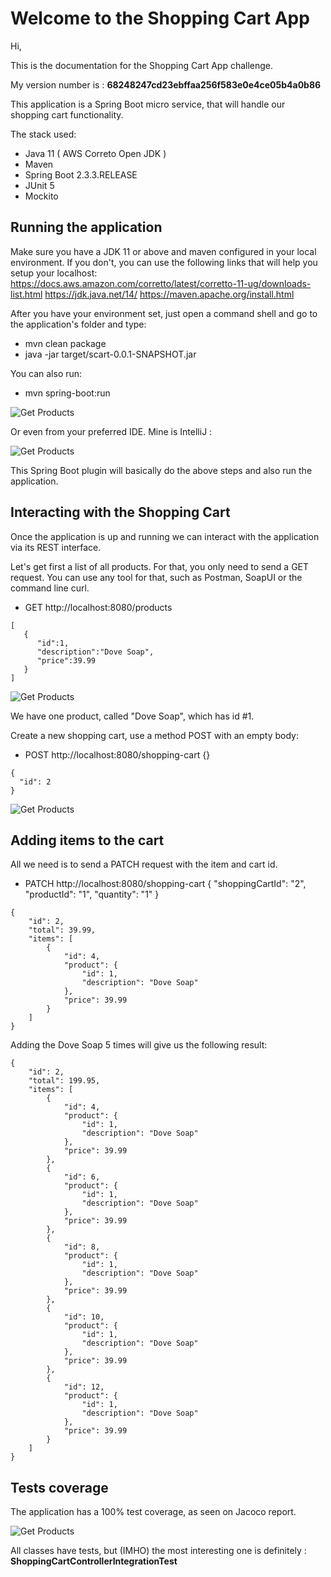 # Welcome to the Shopping Cart App

Hi,

This is the documentation for the Shopping Cart App challenge. 

My version number is : **68248247cd23ebffaa256f583e0e4ce05b4a0b86**

This application is a Spring Boot micro service, that will handle our shopping cart functionality.

The stack used:
* Java 11 ( AWS Correto Open JDK )
* Maven
* Spring Boot 2.3.3.RELEASE
* JUnit 5
* Mockito

## Running the application

Make sure you have a JDK 11 or above and maven configured in your local environment. If you don't, you can use the following links that will help you setup your localhost:
https://docs.aws.amazon.com/corretto/latest/corretto-11-ug/downloads-list.html
https://jdk.java.net/14/
https://maven.apache.org/install.html

After you have your environment set, just open a command shell and go to the application's folder and type:
* mvn clean package
* java -jar target/scart-0.0.1-SNAPSHOT.jar

You can also run:
* mvn spring-boot:run

![Get Products](1_java_jar_cmd.png)

Or even from your preferred IDE. Mine is IntelliJ :

![Get Products](2_intellij_run_app.png)

This Spring Boot plugin will basically do the above steps and also run the application.

## Interacting with the Shopping Cart

Once the application is up and running we can interact with the application via its REST interface.

Let's get first a list of all products. For that, you only need to send a GET request.
You can use any tool for that, such as Postman, SoapUI or the command line curl.

* GET http://localhost:8080/products
```
[
   {
      "id":1,
      "description":"Dove Soap",
      "price":39.99
   }
]
```

![Get Products](3_get_products.png)

We have one product, called "Dove Soap", which has id #1.

Create a new shopping cart, use a method POST with an empty body:
* POST http://localhost:8080/shopping-cart {}
```
{
  "id": 2
}
```

![Get Products](4_create_shopping_cart.png)

## Adding items to the cart

All we need is to send a PATCH request with the item and cart id.

* PATCH http://localhost:8080/shopping-cart {
                                                 "shoppingCartId": "2", 
                                                 "productId": "1", 
                                                 "quantity": "1"
                                             }
```
{
    "id": 2,
    "total": 39.99,
    "items": [
        {
            "id": 4,
            "product": {
                "id": 1,
                "description": "Dove Soap"
            },
            "price": 39.99
        }
    ]
}
```

Adding the Dove Soap 5 times will give us the following result:

```
{
    "id": 2,
    "total": 199.95,
    "items": [
        {
            "id": 4,
            "product": {
                "id": 1,
                "description": "Dove Soap"
            },
            "price": 39.99
        },
        {
            "id": 6,
            "product": {
                "id": 1,
                "description": "Dove Soap"
            },
            "price": 39.99
        },
        {
            "id": 8,
            "product": {
                "id": 1,
                "description": "Dove Soap"
            },
            "price": 39.99
        },
        {
            "id": 10,
            "product": {
                "id": 1,
                "description": "Dove Soap"
            },
            "price": 39.99
        },
        {
            "id": 12,
            "product": {
                "id": 1,
                "description": "Dove Soap"
            },
            "price": 39.99
        }
    ]
}
```

## Tests coverage

The application has a 100% test coverage, as seen on Jacoco report.

![Get Products](5_jacoco_report.png)

All classes have tests, but (IMHO) the most interesting one is definitely : **ShoppingCartControllerIntegrationTest** 